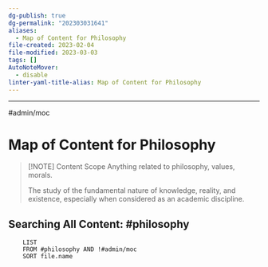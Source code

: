 ```yaml
---
dg-publish: true
dg-permalink: "202303031641"
aliases:
  - Map of Content for Philosophy
file-created: 2023-02-04
file-modified: 2023-03-03
tags: []
AutoNoteMover:
  - disable
linter-yaml-title-alias: Map of Content for Philosophy
---
```


---

#admin/moc

# Map of Content for Philosophy

> [!NOTE] Content Scope
> Anything related to philosophy, values, morals.
>
> The study of the fundamental nature of knowledge, reality, and existence, especially when considered as an academic discipline.

## Searching All Content: #philosophy

```dataview
	LIST
	FROM #philosophy AND !#admin/moc
	SORT file.name
```
